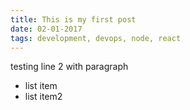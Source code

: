 ```yaml
---
title: This is my first post
date: 02-01-2017
tags: development, devops, node, react
---
```


testing line 2 with paragraph

* list item
* list item2
